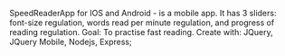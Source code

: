 
SpeedReaderApp for IOS and Android - is a mobile app. It has 3 sliders: font-size regulation, words read per minute regulation, and progress of reading regulation. Goal: To practise fast reading. Create with: JQuery, JQuery Mobile, Nodejs, Express;
